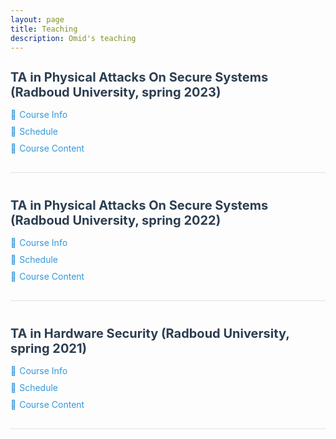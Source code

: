 ```yaml
---
layout: page
title: Teaching
description: Omid's teaching
---
```


<style>
.course-section {
    margin-bottom: 40px;
    border-bottom: 1px solid #e0e0e0;
    padding-bottom: 20px;
}

.course-title {
    font-size: 20px;
    color: #2c3e50;
    margin-bottom: 15px;
}

.course-link {
    display: block;
    margin-bottom: 10px;
    color: #3498db;
    text-decoration: none;
    transition: color 0.3s ease;
}

.course-link:hover {
    color: #2980b9;
}

.course-link::before {
    content: '🔗 ';
    display: inline-block;
    margin-right: 5px;
}

</style>

<div class="course-section">
    <h2 class="course-title">TA in Physical Attacks On Secure Systems (Radboud University, spring 2023)</h2>
    <a class="course-link" href="https://www.ru.nl/courseguides/science/vm/osirislinks/imc/nwi-imc068/">Course Info</a>
    <a class="course-link" href="https://www.ru.nl/courseguides/science/vm/osirislinks/imc/nwi-imc068/">Schedule</a>
    <a class="course-link" href="https://github.com/omidbazangani/Teaching_Content/tree/main/PhysicalAttack_2023">Course Content</a>
</div>

<div class="course-section">
    <h2 class="course-title">TA in Physical Attacks On Secure Systems (Radboud University, spring 2022)</h2>
    <a class="course-link" href="https://www.ru.nl/courseguides/science/vm/osirislinks/imc/nwi-imc068/">Course Info</a>
    <a class="course-link" href="https://www.ru.nl/courseguides/science/vm/osirislinks/imc/nwi-imc068/">Schedule</a>
    <a class="course-link" href="#">Course Content</a>
</div>

<div class="course-section">
    <h2 class="course-title">TA in Hardware Security (Radboud University, spring 2021)</h2>
    <a class="course-link" href="https://www.ru.nl/courseguides/2020/science/vm/prospectus-generic/course-overview/course-overview/courses-computing-sciences/">Course Info</a>
    <a class="course-link" href="https://www.ru.nl/courseguides/2020/science/vm/prospectus-generic/course-overview/course-overview/courses-computing-sciences/">Schedule</a>
    <a class="course-link" href="#">Course Content</a>
</div>
